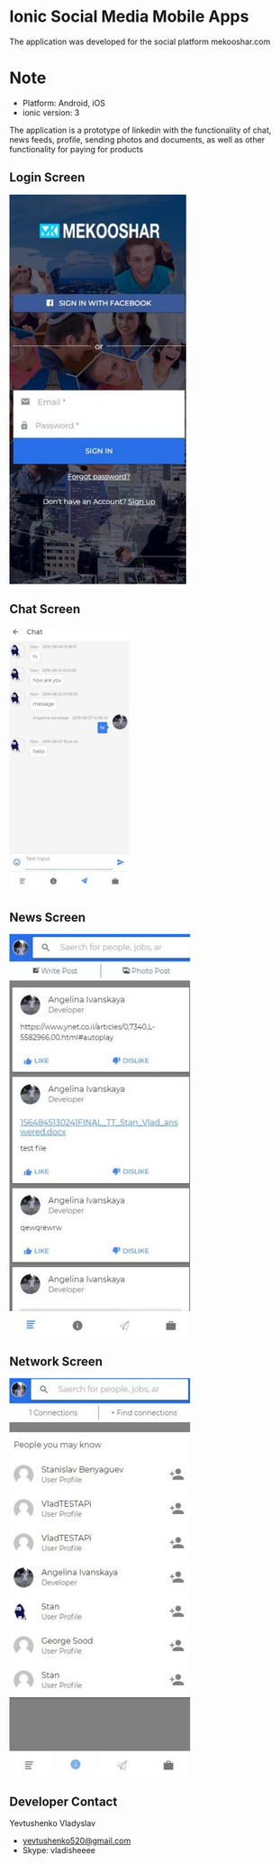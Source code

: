 # Ionic Social Media Mobile Apps
The application was developed for the social platform mekooshar.com

# Note
* Platform: Android, iOS
* ionic version: 3

The application is a prototype of linkedin with the functionality of chat, news feeds, profile, sending photos and documents, as well as other functionality for paying for products

## Login Screen
![Image alt](https://github.com/appvilo/Ionic-Socail-Media/blob/master/pictures/login.jpg)
## Chat Screen
![Image alt](https://github.com/appvilo/Ionic-Socail-Media/blob/master/pictures/chat.jpg)
## News Screen
![Image alt](https://github.com/appvilo/Ionic-Socail-Media/blob/master/pictures/news.jpg)
## Network Screen
![Image alt](https://github.com/appvilo/Ionic-Socail-Media/blob/master/pictures/network.jpg)

## Developer Contact
Yevtushenko Vladyslav

* yevtushenko520@gmail.com
* Skype: vladisheeee

